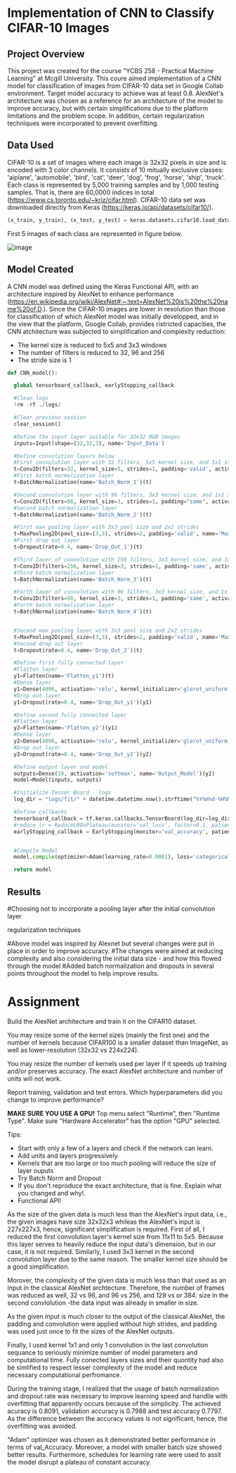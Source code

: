 # Implementation of CNN to Classify CIFAR-10 Images
## Project Overview

This project was created for the course "YCBS 258 - Practical Machine Learning" at Mcgill University. This coure aimed implementation of a CNN model for classification of images from CIFAR-10 data set in Google Collab environment. Target model accuracy to achieve was at least 0.8. AlexNet's architecture was chosen as a reference for an architecture of the model to improve accuracy, but with certain simplifications due to the platform limitations and the problem scope. In addition, certain regularization techniques were incorporated to prevent overfitting. 

## Data Used

CIFAR-10 is a set of images where each image is 32x32 pixels in size and is encoded with 3 color channels. It consists of 10 mitually exclusive classes: 'aiplane', 'automobile', 'bird', 'cat', 'deer', 'dog', 'frog', 'horse', 'ship', 'truck'. Each class is represented by 5,000 training samples and by 1,000 testing samples. That is, there are 60,0000 indices in total (https://www.cs.toronto.edu/~kriz/cifar.html). CIFAR-10 data set was downloaded directly from Keras (https://keras.io/api/datasets/cifar10/). 

```python
(x_train, y_train), (x_test, y_test) = keras.datasets.cifar10.load_data()
```

First 5 images of each class are represented in figure below.

![image](https://github.com/user-attachments/assets/a9cd3358-5b42-4aef-9655-25165692d17c)







## Model Created

A CNN model was defined using the Keras Functional API, with an architecture inspired by AlexNet to enhance performance (https://en.wikipedia.org/wiki/AlexNet#:~:text=AlexNet%20is%20the%20name%20of,D.). Since the CIFAR-10 images are lower in resolution than those for classification of which AlexNet model was initially developped, and in the view that the platform, Google Collab, provides ristricted capacities, the CNN atchitecture was subjected to simplification and complexity reduction: 

* The kernel size is reduced to 5x5 and 3x3 windows
* The number of filters is reduced to 32, 96 and 256
* The stride size is 1




```python
def CNN_model():

  global tensorboard_callback, earlyStopping_callback

  #Clean logs
  !rm -rf ./logs/

  #Clear previous session
  clear_session()

  #Define the input layer suitable for 32x32 RGB images
  inputs=Input(shape=(32,32,3), name='Input_Data')

  #Define convolution layers below
  #First convolution layer with 32 filters, 5x5 kernel size, and 1x1 strides
  t=Conv2D(filters=32, kernel_size=5, strides=1, padding='valid', activation='relu', name='Conv_2D_1' )(inputs)
  #First batch normalization layer
  t=BatchNormalization(name='Batch_Norm_1')(t)

  #Second convolution layer with 96 filters, 3x3 kernel size, and 1x1 strides
  t=Conv2D(filters=96, kernel_size=3, strides=1, padding="same", activation='relu', name='Conv_2D_2')(t)
  #Second batch normalization layer
  t=BatchNormalization(name='Batch_Norm_2')(t)

  #First max pooling layer with 3x3 pool size and 2x2 strides
  t=MaxPooling2D(pool_size=(3,3), strides=2, padding='valid', name='Max_Pool_1')(t)
  #First drop out layer
  t=Dropout(rate=0.4, name='Drop_Out_1')(t)

  #Third layer of convolution with 256 filters, 3x3 kernel size, and 1x1 strides
  t=Conv2D(filters=256, kernel_size=3, strides=1, padding='same', activation='relu', name='Conv_2D_3')(t)
  #Third batch normalization layer
  t=BatchNormalization(name='Batch_Norm_3')(t)

  #Forth layer of convolution with 96 filters, 3x3 kernel size, and 1x1 strides
  t=Conv2D(filters=96, kernel_size=3, strides=1, padding='same', activation='relu', name='Conv_2D_4')(t)
  #Forth batch normalization layer
  t=BatchNormalization(name='Batch_Norm_4')(t)


  #Second max pooling layer with 3x3 pool size and 2x2 strides
  t=MaxPooling2D(pool_size=(3,3), strides=2, padding='valid', name='Max_Pool_2')(t)
  #Second drop out layer
  t=Dropout(rate=0.4, name='Drop_Out_2')(t)

  #Define first fully connected layer
  #Flatten layer
  y1=Flatten(name='Flatten_y1')(t)
  #Dense layer
  y1=Dense(4096, activation='relu', kernel_initializer='glorot_uniform', name='Dense_y1')(y1)
  #Drop out layer
  y1=Dropout(rate=0.4, name='Drop_Out_y1')(y1)

  #Define second fully connected layer
  #Flatten layer
  y2=Flatten(name='Flatten_y2')(y1)
  #Dense layer
  y2=Dense(4096, activation='relu', kernel_initializer='glorot_uniform', name='Dense_y2')(y2)
  #Drop out layer
  y2=Dropout(rate=0.4, name='Drop_Out_y2')(y2)

  #Define output layer and model
  outputs=Dense(10, activation='softmax', name='Output_Model')(y2)
  model=Model(inputs, outputs)

  #Initialize Tensor Board - logs
  log_dir = "logs/fit/" + datetime.datetime.now().strftime("%Y%m%d-%H%M%S")

  #Define callbacks
  tensorboard_callback = tf.keras.callbacks.TensorBoard(log_dir=log_dir, histogram_freq=1)
  #reduce_lr = ReduceLROnPlateau(monitor='val_loss', factor=0.1, patience=3, min_lr=0.000001, verbose=1)
  earlyStopping_callback = EarlyStopping(monitor='val_accuracy', patience=10)


  #Compile Model
  model.compile(optimizer=Adam(learning_rate=0.0001), loss='categorical_crossentropy', metrics=["accuracy"])

  return model
 ```    





## Results



 #Choosing not to incorporate a pooling layer after the initial convolution layer 


regularization techniques

#Above model was inspired by Alexnet but several changes were put in place in order to improve accuracy.
#The changes were aimed at reducing complexity and also considering the initial data size - and how this flowed through the model
#Added batch normalization and dropouts in several points throughout the model to help improve results.


# Assignment
Build the AlexNet architecture and train it on the CIFAR10 dataset.

You may resize some of the kernel sizes (mainly the first one) and the number of kernels because CIFAR100 is a smaller dataset than ImageNet, as well as lower-resolution (32x32 vs 224x224).

You may resize the number of kernels used per layer if it speeds up training and/or preserves accuracy. The exact AlexNet architecture and number of units will not work.

Report training, validation and test errors. Which hyperparameters did you change to improve performance?

**MAKE SURE YOU USE A GPU!** Top menu select "Runtime", then "Runtime Type". Make sure "Hardware Accelerator" has the option "GPU" selected.

Tips:
- Start with only a few of a layers and check if the network can learn.
- Add units and layers progressively.
- Kernels that are too large or too much pooling will reduce the size of layer ouputs
- Try Batch Norm and Dropout
- If you don't reproduce the exact architecture, that is fine. Explain what you changed and why!.
- Functional API!

As the size of the given data is much less than the AlexNet's input data, i.e., the given images have size 32x32x3 whileas the AlexNet's input is 227x227x3, hence, significant simplification is required. First of all, I reduced the first convolution layer's kernel size from 11x11 to 5x5. Because this layer serves to heavily reduce the input data's dimension, but in our case, it is not required. Similarly, I used 3x3 kernel in the second convolution layer due to the same reason. The smaller kernel size should be a good simplification.

Morover, the complexity of the given data is much less than that used as an input in the classical AlexNet archtecture. Therefore, the number of frames was reduced as well, 32 vs 96, and 96 vs 256, and 129 vs or 384. size in the second convlolution -the data input was already in smaller in size.

As the given input is much closer to the output of the classical AlexNet, the padding and convolution were applied without high strides, and padding was used just once to fit the sizes of the AlexNet outputs.

Finally, I used kernel 1x1 and only 1 convolution in the last convolution sequance to seriously minimize number of model parameters and computational time. Fully conected layers sizes and their quontity had also be simlified to respect lesser complexity of the model and reduce necessary computational perfromance.

During the training stage, I realized that the usage of batch normalization and dropout rate was necessary to improve learning speed and handlle with overfitting that apparently occurs because of the simplicity. The achieved acuracy is 0.8091, validation accuracy is 0.7988 and test accuracy 0.7797. As the difference between the accuracy values is not significant, hence, the overfitting was avoided.

"Adam" optimizer was chosen as it demonstrated better performance in terms of val_Accuracy. Moreover, a model with smaller batch size showed better results. Furthermore, schedules for learning rate were used to assit the model disrupt a plateau of constant accuracy.


